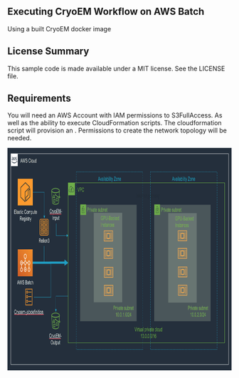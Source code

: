 ## Executing CryoEM Workflow on AWS Batch

Using a built CryoEM docker image 

## License Summary

This sample code is made available under a MIT license. See the LICENSE file.

## Requirements

You will need an AWS Account with IAM permissions to S3FullAccess. As well as the ability to execute CloudFormation scripts. The cloudformation script will provision an . Permissions to create the network topology will be needed.

<p align="center">
  <img src="/imgs/arch.png?raw=true" alt="CryoEM Workflow Overview" width="800" height="500"/>
</p>